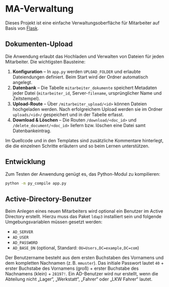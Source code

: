# MA-Verwaltung

Dieses Projekt ist eine einfache Verwaltungsoberfläche für Mitarbeiter auf Basis von [Flask](https://flask.palletsprojects.com/).

## Dokumenten-Upload

Die Anwendung erlaubt das Hochladen und Verwalten von Dateien für jeden Mitarbeiter. Die wichtigsten Bausteine:

1. **Konfiguration** – In `app.py` werden `UPLOAD_FOLDER` und erlaubte Dateiendungen definiert. Beim Start wird der Ordner automatisch angelegt.
2. **Datenbank** – Die Tabelle `mitarbeiter_dokumente` speichert Metadaten jeder Datei (`mitarbeiter_id`, Server-`filename`, ursprünglicher Name und Zeitstempel).
3. **Upload-Route** – Über `/mitarbeiter_upload/<id>` können Dateien hochgeladen werden. Nach erfolgreichem Upload werden sie im Ordner `uploads/<id>/` gespeichert und in der Tabelle erfasst.
4. **Download & Löschen** – Die Routen `/download/<doc_id>` und `/delete_document/<doc_id>` liefern bzw. löschen eine Datei samt Datenbankeintrag.

Im Quellcode und in den Templates sind zusätzliche Kommentare hinterlegt, die die einzelnen Schritte erläutern und so beim Lernen unterstützen.

## Entwicklung

Zum Testen der Anwendung genügt es, das Python-Modul zu kompilieren:

```bash
python -m py_compile app.py
```

## Active-Directory-Benutzer

Beim Anlegen eines neuen Mitarbeiters wird optional ein Benutzer im Active Directory erstellt.
Hierzu muss das Paket `ldap3` installiert sein und folgende Umgebungsvariablen müssen gesetzt werden:

- `AD_SERVER`
- `AD_USER`
- `AD_PASSWORD`
- `AD_BASE_DN` (optional, Standard: `OU=Users,DC=example,DC=com`)

Der Benutzername besteht aus dem ersten Buchstaben des Vornamens und dem kompletten Nachnamen
(z. B. `mmuster`). Das initiale Passwort lautet `40` + erster Buchstabe des Vornamens (groß) + erster
Buchstabe des Nachnamens (klein) + `28197!`.
Ein AD-Benutzer wird nur erstellt, wenn die Abteilung nicht „Lager“, „Werkstatt“, „Fahrer“ oder „LKW Fahrer“ lautet.


